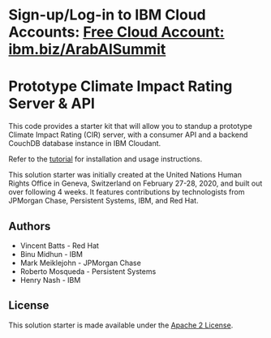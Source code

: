 # Sign-up/Log-in to IBM Cloud Accounts: [Free Cloud Account: ibm.biz/ArabAISummit](ibm.biz/ArabAISummit)

# Prototype Climate Impact Rating Server & API

This code provides a starter kit that will allow you to standup a prototype Climate Impact Rating (CIR) server, with a consumer API and a backend CouchDB database instance in IBM Cloudant.

Refer to the [tutorial](https://developer.ibm.com/tutorials/provision-a-couchdb-instance-using-cloudant-cfc-starter-kit-2/) for installation and usage instructions.

This solution starter was initially created at the United Nations Human Rights Office in Geneva, Switzerland on February 27-28, 2020, and built out over following 4 weeks. It features contributions by technologists from JPMorgan Chase, Persistent Systems, IBM, and Red Hat.

## Authors

* Vincent Batts - Red Hat
* Binu Midhun - IBM
* Mark Meiklejohn - JPMorgan Chase
* Roberto Mosqueda - Persistent Systems
* Henry Nash - IBM

## License

This solution starter is made available under the [Apache 2 License](LICENSE).
